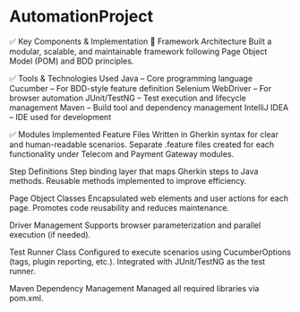 # AutomationProject

✅ Key Components & Implementation
🧩 Framework Architecture
Built a modular, scalable, and maintainable framework following Page Object Model (POM) and BDD principles.

✅ Tools & Technologies Used
Java – Core programming language
Cucumber – For BDD-style feature definition
Selenium WebDriver – For browser automation
JUnit/TestNG – Test execution and lifecycle management
Maven – Build tool and dependency management
IntelliJ IDEA – IDE used for development

✅ Modules Implemented
Feature Files
Written in Gherkin syntax for clear and human-readable scenarios.
Separate .feature files created for each functionality under Telecom and Payment Gateway modules.

Step Definitions
Step binding layer that maps Gherkin steps to Java methods.
Reusable methods implemented to improve efficiency.

Page Object Classes
Encapsulated web elements and user actions for each page.
Promotes code reusability and reduces maintenance.

Driver Management
Supports browser parameterization and parallel execution (if needed).

Test Runner Class
Configured to execute scenarios using CucumberOptions (tags, plugin reporting, etc.).
Integrated with JUnit/TestNG as the test runner.

Maven Dependency Management
Managed all required libraries via pom.xml.

